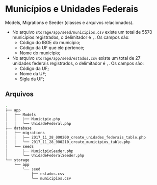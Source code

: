 # Municípios e Unidades Federais
Models, Migrations e Seeder (classes e arquivos relacionados).

- No arquivo `storage/app/seed/municipios.csv` existe um total de 5570 municípios registrados, o delimitador é `,`. Os campos são:
  - Código do IBGE do município;
  - Código da UF que ele pertence;
  - Nome do município;
- No arquivo `storage/app/seed/estados.csv` existe um total de 27 unidades federais registrados, o delimitador é `,`. Os campos são:
  - Código da UF;
  - Nome da UF;
  - Sigla da UF;

## Arquivos
```bash
.
├── app
│   ├── Models
│   │   ├── Municipio.php
│   │   └── UnidadeFederal.php
├── database
│   ├── migrations
│   │   ├── 2017_11_28_000200_create_unidades_federais_table.php
│   │   └── 2017_11_28_000210_create_municipios_table.php
│   └── seeds
│       ├── MunicipioSeeder.php
│       └── UnidadeFederalSeeder.php
└── storage
    └── app
        └── seed
            ├── estados.csv
            └── municipios.csv
```
